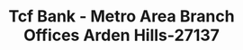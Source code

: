 ---
f_zip-code: 55112
f_state-code: MN
title: Tcf Bank - Metro Area Branch Offices Arden Hills-27137
f_phone: 612-823-2265
f_city-only: Saint Paul
f_address: 1160 County Road E West Saint Paul
f_location-unique-id: '27137'
slug: tcf-bank---metro-area-branch-offices-arden-hills-27137
updated-on: '2024-05-30T13:46:58.046Z'
created-on: '2024-05-30T13:36:59.803Z'
published-on: '2024-05-30T13:54:32.469Z'
f_city-state: cms/city/saint-paul-mn.md
f_company: cms/company/tcf-bank---metro-area-branch-offices-arden-hills.md
f_state: cms/state/minnesota.md
layout: '[payday-loan].html'
tags: payday-loan
---